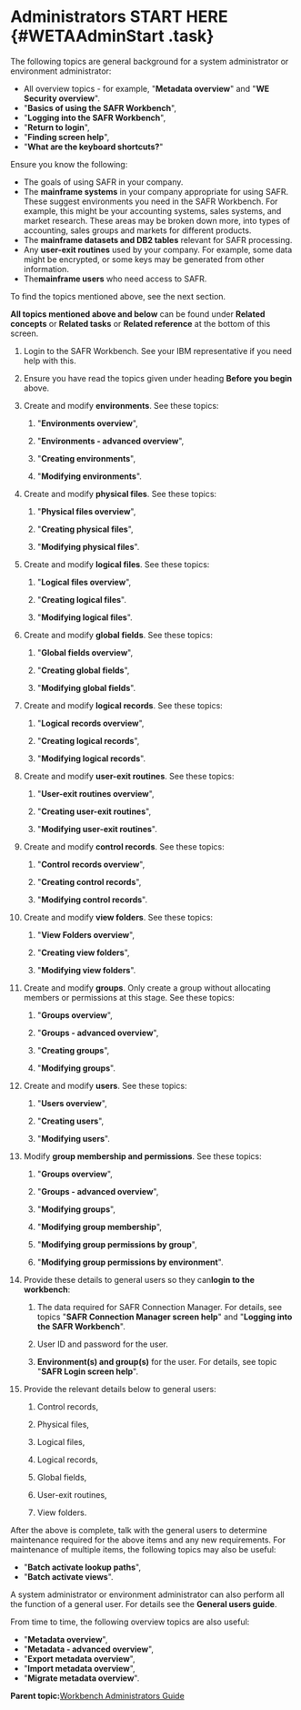 # Administrators START HERE {#WETAAdminStart .task}

The following topics are general background for a system administrator or environment administrator:

-   All overview topics - for example, "**Metadata overview**" and "**WE Security overview**".
-   "**Basics of using the SAFR Workbench**",
-   "**Logging into the SAFR Workbench**",
-   "**Return to login**",
-   "**Finding screen help**",
-   "**What are the keyboard shortcuts?**"

Ensure you know the following:

-   The goals of using SAFR in your company.
-   The **mainframe systems** in your company appropriate for using SAFR. These suggest environments you need in the SAFR Workbench. For example, this might be your accounting systems, sales systems, and market research. These areas may be broken down more, into types of accounting, sales groups and markets for different products.
-   The **mainframe datasets and DB2 tables** relevant for SAFR processing.
-   Any **user-exit routines** used by your company. For example, some data might be encrypted, or some keys may be generated from other information.
-   The**mainframe users** who need access to SAFR.

To find the topics mentioned above, see the next section.

**All topics mentioned above and below** can be found under **Related concepts** or **Related tasks** or **Related reference** at the bottom of this screen.

1.  Login to the SAFR Workbench. See your IBM representative if you need help with this.

2.  Ensure you have read the topics given under heading **Before you begin** above.

3.  Create and modify **environments**. See these topics:

    1.  "**Environments overview**",

    2.  "**Environments - advanced overview**",

    3.  "**Creating environments**",

    4.  "**Modifying environments**".

4.  Create and modify **physical files**. See these topics:

    1.  "**Physical files overview**",

    2.  "**Creating physical files**",

    3.  "**Modifying physical files**".

5.  Create and modify **logical files**. See these topics:

    1.  "**Logical files overview**",

    2.  "**Creating logical files**".

    3.  "**Modifying logical files**".

6.  Create and modify **global fields**. See these topics:

    1.  "**Global fields overview**",

    2.  "**Creating global fields**",

    3.  "**Modifying global fields**".

7.  Create and modify **logical records**. See these topics:

    1.  "**Logical records overview**",

    2.  "**Creating logical records**",

    3.  "**Modifying logical records**".

8.  Create and modify **user-exit routines**. See these topics:

    1.  "**User-exit routines overview**",

    2.  "**Creating user-exit routines**",

    3.  "**Modifying user-exit routines**".

9.  Create and modify **control records**. See these topics:

    1.  "**Control records overview**",

    2.  "**Creating control records**",

    3.  "**Modifying control records**".

10. Create and modify **view folders**. See these topics:

    1.  "**View Folders overview**",

    2.  "**Creating view folders**",

    3.  "**Modifying view folders**".

11. Create and modify **groups**. Only create a group without allocating members or permissions at this stage. See these topics:

    1.  "**Groups overview**",

    2.  "**Groups - advanced overview**",

    3.  "**Creating groups**",

    4.  "**Modifying groups**".

12. Create and modify **users**. See these topics:

    1.  "**Users overview**",

    2.  "**Creating users**",

    3.  "**Modifying users**".

13. Modify **group membership and permissions**. See these topics:

    1.  "**Groups overview**",

    2.  "**Groups - advanced overview**",

    3.  "**Modifying groups**",

    4.  "**Modifying group membership**",

    5.  "**Modifying group permissions by group**",

    6.  "**Modifying group permissions by environment**".

14. Provide these details to general users so they can**login to the workbench**:

    1.  The data required for SAFR Connection Manager. For details, see topics "**SAFR Connection Manager screen help**" and "**Logging into the SAFR Workbench**".

    2.  User ID and password for the user.

    3.  **Environment\(s\) and group\(s\)** for the user. For details, see topic "**SAFR Login screen help**".

15. Provide the relevant details below to general users:

    1.  Control records,

    2.  Physical files,

    3.  Logical files,

    4.  Logical records,

    5.  Global fields,

    6.  User-exit routines,

    7.  View folders.


After the above is complete, talk with the general users to determine maintenance required for the above items and any new requirements. For maintenance of multiple items, the following topics may also be useful:

-   "**Batch activate lookup paths**",
-   "**Batch activate views**".

A system administrator or environment administrator can also perform all the function of a general user. For details see the **General users guide**.

From time to time, the following overview topics are also useful:

-   "**Metadata overview**",
-   "**Metadata - advanced overview**",
-   "**Export metadata overview**",
-   "**Import metadata overview**",
-   "**Migrate metadata overview**".

**Parent topic:**[Workbench Administrators Guide](../html/AAR582WEAdmin.md)

